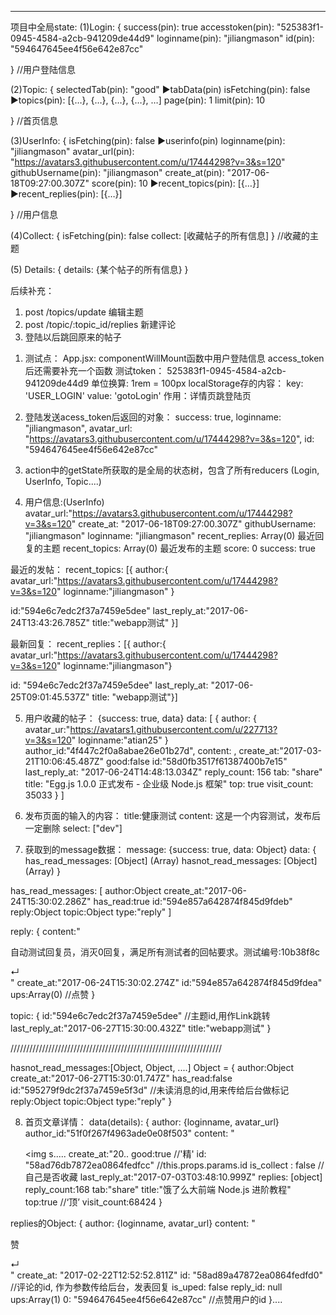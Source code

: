 ****
项目中全局state:
(1)Login: {
success(pin): true
accesstoken(pin): "525383f1-0945-4584-a2cb-941209de44d9"
loginname(pin): "jiliangmason"
id(pin): "594647645ee4f56e642e87cc" 

}  //用户登陆信息

(2)Topic: {
selectedTab(pin): "good"
▶tabData(pin)
    isFetching(pin): false
▶topics(pin): [{…}, {…}, {…}, {…}, …]
page(pin): 1
limit(pin): 10 

} //首页信息

(3)UserInfo: {
isFetching(pin): false
▶userinfo(pin)
    loginname(pin): "jiliangmason"
    avatar_url(pin): "https://avatars3.githubusercontent.com/u/17444298?v=3&s=120"
    githubUsername(pin): "jiliangmason" 
    create_at(pin): "2017-06-18T09:27:00.307Z"
    score(pin): 10
    ▶recent_topics(pin): [{…}]
    ▶recent_replies(pin): [{…}]
    
} //用户信息

(4)Collect: {
   isFetching(pin): false
    collect: [收藏帖子的所有信息]
} //收藏的主题

(5) Details:
{
    details: {某个帖子的所有信息}
}

后续补充：
1. post /topics/update 编辑主题
2. post /topic/:topic_id/replies 新建评论
3. 登陆以后跳回原来的帖子


<!-- 记录 -->
1. 测试点：
App.jsx: componentWillMount函数中用户登陆信息
access_token后还需要补充一个函数 
测试token：
525383f1-0945-4584-a2cb-941209de44d9
单位换算:
1rem = 100px
localStorage存的内容：
key: 'USER_LOGIN' value: 'gotoLogin' 作用：详情页跳登陆页

2. 登陆发送acess_token后返回的对象：
success: true, loginname: "jiliangmason", 
avatar_url: "https://avatars3.githubusercontent.com/u/17444298?v=3&s=120", 
id: "594647645ee4f56e642e87cc"

3. action中的getState所获取的是全局的状态树，包含了所有reducers
(Login, UserInfo, Topic....)

4. 用户信息:(UserInfo)
avatar_url:"https://avatars3.githubusercontent.com/u/17444298?v=3&s=120"
create_at: "2017-06-18T09:27:00.307Z"
githubUsername: "jiliangmason"
loginname: "jiliangmason"
recent_replies: Array(0) 最近回复的主题
recent_topics: Array(0) 最近发布的主题
score: 0
success: true

最近的发帖：
recent_topics: [{
author:{
avatar_url:"https://avatars3.githubusercontent.com/u/17444298?v=3&s=120"
loginname:"jiliangmason" }

id:"594e6c7edc2f37a7459e5dee"
last_reply_at:"2017-06-24T13:43:26.785Z"
title:"webapp测试" }]

最新回复：
recent_replies：[{
author:{
avatar_url:"https://avatars3.githubusercontent.com/u/17444298?v=3&s=120"
loginname:"jiliangmason"}

id: "594e6c7edc2f37a7459e5dee"
last_reply_at: "2017-06-25T09:01:45.537Z"
title: "webapp测试"}]

5. 用户收藏的帖子：
{success: true, data}
data: [
    {
        author: {
            avatar_ur:"https://avatars1.githubusercontent.com/u/227713?v=3&s=120"
            loginname:"atian25"
        }
        author_id:"4f447c2f0a8abae26e01b27d",
        content: ,
        create_at:"2017-03-21T10:06:45.487Z"
        good:false
        id:"58d0fb3517f61387400b7e15"
        last_reply_at: "2017-06-24T14:48:13.034Z"
        reply_count: 156
        tab: "share"
        title: "Egg.js 1.0.0 正式发布 - 企业级 Node.js 框架"
        top: true
        visit_count: 35033
    }
]

6. 发布页面的输入的内容：
title:健康测试 
content: 这是一个内容测试，发布后一定删除 
select: ["dev"]

7. 获取到的message数据：
message: {success: true, data: Object}
data: {
has_read_messages: [Object] (Array)
hasnot_read_messages: [Object] (Array)
}

has_read_messages: [
    author:Object
    create_at:"2017-06-24T15:30:02.286Z"
    has_read:true
    id:"594e857a642874f845d9fdeb"
    reply:Object
    topic:Object
    type:"reply"
]

reply: {
content:"<div class="markdown-text"><p>自动测试回复员，消灭0回复，满足所有测试者的回帖要求。测试编号:10b38f8c</p>↵</div>"
create_at:"2017-06-24T15:30:02.274Z"
id:"594e857a642874f845d9fdea"
ups:Array(0) //点赞
}

topic: {
id:"594e6c7edc2f37a7459e5dee"  //主题id,用作Link跳转
last_reply_at:"2017-06-27T15:30:00.432Z"
title:"webapp测试"
}

///////////////////////////////////////////////////////////////////

hasnot_read_messages:[Object, Object, ....]
Object = {
    author:Object
    create_at:"2017-06-27T15:30:01.747Z"
    has_read:false
    id:"595279f9dc2f37a7459e5f3d"  //未读消息的id,用来传给后台做标记
    reply:Object
    topic:Object
    type:"reply"
}

8. 首页文章详情：
data(details): {
    author: {loginname, avatar_url}
    author_id:"51f0f267f4963ade0e08f503"
    content: "<div class="markdown-text"><p><img s.....
    create_at:"20..
    good:true //'精'
    id: "58ad76db7872ea0864fedfcc"  //this.props.params.id
    is_collect : false //自己是否收藏
    last_reply_at:"2017-07-03T03:48:10.999Z"
    replies: [object]
    reply_count:168
    tab:"share"
    title:"饿了么大前端 Node.js 进阶教程"
    top:true  //‘顶’
    visit_count:68424
}

replies的Object:
{
    author: {loginname, avatar_url}
    content: "<div class="markdown-text"><p>赞</p>↵</div>"
    create_at: "2017-02-22T12:52:52.811Z"
    id: "58ad89a47872ea0864fedfd0"  //评论的id, 作为参数传给后台，发表回复
    is_uped: false
    reply_id: null
    ups:Array(1)
        0: "594647645ee4f56e642e87cc" //点赞用户的id
}....






